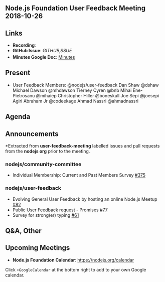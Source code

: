 ## Node.js Foundation User Feedback Meeting 2018-10-26
## Links

* **Recording**:
* **GitHub Issue**: $GITHUB_ISSUE$
* **Minutes Google Doc**: [Minutes](https://docs.google.com/document/d/1S0_EbHtkJBfr5fOuu8ag-AsuLzYhUXNpQk8RTba_4H0)

## Present

* User Feedback Members: @nodejs/user-feedback
Dan Shaw @dshaw
Michael Dawson @mhdawson
Tierney Cyren @bnb
Mihai Ene-Pietrosanu @mihaiep
Christopher Hiller @boneskull
Joe Sepi @joesepi
Agiri Abraham Jr @codeekage
Ahmad Nassri @ahmadnassri

## Agenda

## Announcements

*Extracted from **user-feedback-meeting** labelled issues and pull requests from the **nodejs org** prior to the meeting.

### nodejs/community-committee

* Individual Membership: Current and Past Members Survey [#375](https://github.com/nodejs/community-committee/issues/375)

### nodejs/user-feedback

* Evolving General User Feedback by hosting an online Node.js Meetup [#82](https://github.com/nodejs/user-feedback/issues/82)
* Public User Feedback request - Promises [#77](https://github.com/nodejs/user-feedback/issues/77)
* Survey for strong(er) typing [#61](https://github.com/nodejs/user-feedback/issues/61)



## Q&A, Other

## Upcoming Meetings

* **Node.js Foundation Calendar**: https://nodejs.org/calendar

Click `+GoogleCalendar` at the bottom right to add to your own Google calendar.
